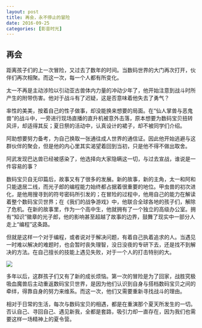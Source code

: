 ```yaml
---
layout: post
title: 再会，永不停止的冒险
date: 2016-09-25
categories: [影音时光]
---
```


## 再会

距离孩子们的上一次冒险，又过去了数年的时间。当数码世界的大门再次打开，伙伴们再次相聚。而这一次，每一个人都有所变化。

太一不再是主动涉险以引动亚古兽体内力量的冲动少年了，他开始注意到战斗时所产生的附带伤害。他对于战斗有了迟疑，这是否意味着他失去了勇气？

率性的美美，按着自己的性子做事，却没能换来想要的局面。在“仙人掌兽与恶鬼兽”的战斗中，一旁进行现场直播的直升机被意外击落，原本想要为数码宝贝扭转风评，却适得其反；夏日祭的活动中，认真设计的裙子，却不被同学们介绍。

阿助想要努力备考，为自己换取一张通往成人世界的通信证。因此他开始逃避与这群伙伴的聚会，但是他的内心里其实渴望着回到当初，只是他不得不做出取舍。

阿武发现巴达兽已经被感染了，他选择向大家隐瞒这一切，与过去宣战，谁说是一件容易的事？

数码宝贝自无印篇后，故事又有了很多的发展。新的故事，新的主角，太一和阿和只能退居二线，而光子郎的编程能力始终都占据着很重要的地位。甲虫兽的初次进化，是他用搜寻到的符号密码所引发的；在冒险的过程中，他用自己的能力在解读着整个数码宝贝世界；在《我们的战争游戏》中，他联合全球各地的孩子们，解除了危机。在新的故事里，作为一个高中生，他就拥有了一个独立的高级办公室。拥有“知识”徽章的光子郎，他的影响甚至超越了故事的边界，鼓舞了现实中一部分人走上“编程”这条路。

但就是这样一个对于编程，或者说对于解决问题，有着自己执着追求的人。当遇见一时难以解决的难题时，也会暂时丧失理智，没日没夜的专研下去，还是找不到解决的方法。在自己擅长的技能上遇见失败，对于一个人的打击特别的大。

![](http://7xoxgc.com1.z0.glb.clouddn.com/%E5%85%89%E5%AD%90%E9%83%8E%E4%B8%8E%E7%94%B2%E8%99%AB%E5%85%BD.jpg)

多年以后，这群孩子们又有了新的成长烦恼。第一次的冒险是为了回家，战胜究极吸血魔兽后主动重返数码宝贝世界，是因为他们认识到自身与搭档数码宝贝之间的牵绊，得靠自身的努力来维系。而这一次，他们又需要重新寻找战斗的理由。

相对于日常的生活，每次与数码宝贝的相遇，都是在重演那个夏天所发生的一切。否认自己、寻回自己、遇见新我，全都是套路，吸引力却一直存在，因为我们也需要这样一场精神上的夏令营。
